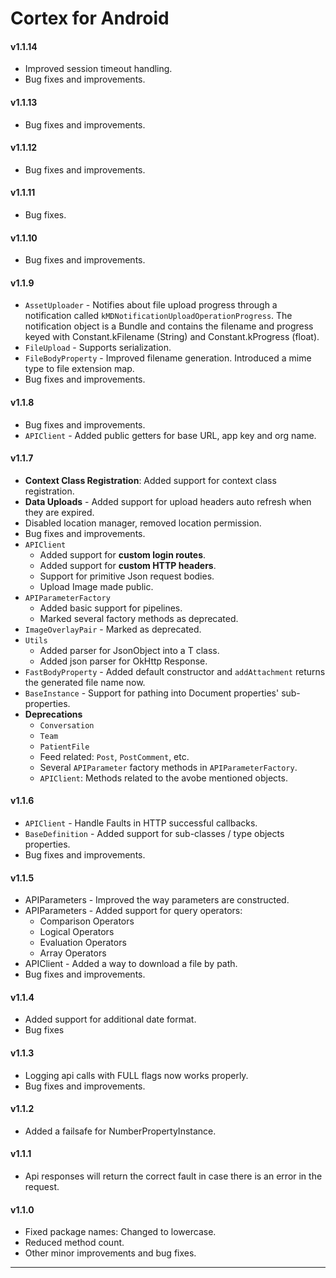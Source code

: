 # Cortex for Android

#### v1.1.14
- Improved session timeout handling.
- Bug fixes and improvements.

#### v1.1.13

- Bug fixes and improvements.

#### v1.1.12

- Bug fixes and improvements.

#### v1.1.11

- Bug fixes.

#### v1.1.10

- Bug fixes and improvements.

#### v1.1.9

- `AssetUploader` - Notifies about file upload progress through a notification called `kMDNotificationUploadOperationProgress`. The notification object is a Bundle and contains the filename and progress keyed with Constant.kFilename (String) and Constant.kProgress (float).
- `FileUpload` - Supports serialization.
- `FileBodyProperty` - Improved filename generation. Introduced a mime type to file extension map.
- Bug fixes and improvements.

#### v1.1.8

- Bug fixes and improvements.
- `APIClient` - Added public getters for base URL, app key and org name.

#### v1.1.7

- **Context Class Registration**: Added support for context class registration.
- **Data Uploads** - Added support for upload headers auto refresh when they are expired.
- Disabled location manager, removed location permission.
- Bug fixes and improvements.
- `APIClient` 
   - Added support for **custom login routes**.
   - Added support for **custom HTTP headers**.
   - Support for primitive Json request bodies.
   - Upload Image made public.
- `APIParameterFactory`
   - Added basic support for pipelines.
   - Marked several factory methods as deprecated.
- `ImageOverlayPair` - Marked as deprecated.
- `Utils`
   - Added parser for JsonObject into a T class.
   - Added json parser for OkHttp Response.
- `FastBodyProperty` - Added default constructor and `addAttachment` returns the generated file name now.
- `BaseInstance` - Support for pathing into Document properties' sub-properties.
- **Deprecations**
   - `Conversation`
   - `Team`
   - `PatientFile`
   - Feed related: `Post`, `PostComment`, etc.
   - Several `APIParameter` factory methods in `APIParameterFactory`.
   - `APIClient`: Methods related to the avobe mentioned objects.

#### v1.1.6

- `APIClient` - Handle Faults in HTTP successful callbacks.
- `BaseDefinition` - Added support for sub-classes / type objects properties.
- Bug fixes and improvements.

#### v1.1.5

- APIParameters - Improved the way parameters are constructed.
- APIParameters - Added support for query operators:
   - Comparison Operators
   - Logical Operators
   - Evaluation Operators
   - Array Operators
- APIClient - Added a way to download a file by path.
- Bug fixes and improvements.

#### v1.1.4

- Added support for additional date format.
- Bug fixes

#### v1.1.3

- Logging api calls with FULL flags now works properly.
- Bug fixes and improvements.
    
#### v1.1.2

- Added a failsafe for NumberPropertyInstance.

#### v1.1.1

- Api responses will return the correct fault in case there is an error in the request.

#### v1.1.0

- Fixed package names: Changed to lowercase.
- Reduced method count.
- Other minor improvements and bug fixes.

---
